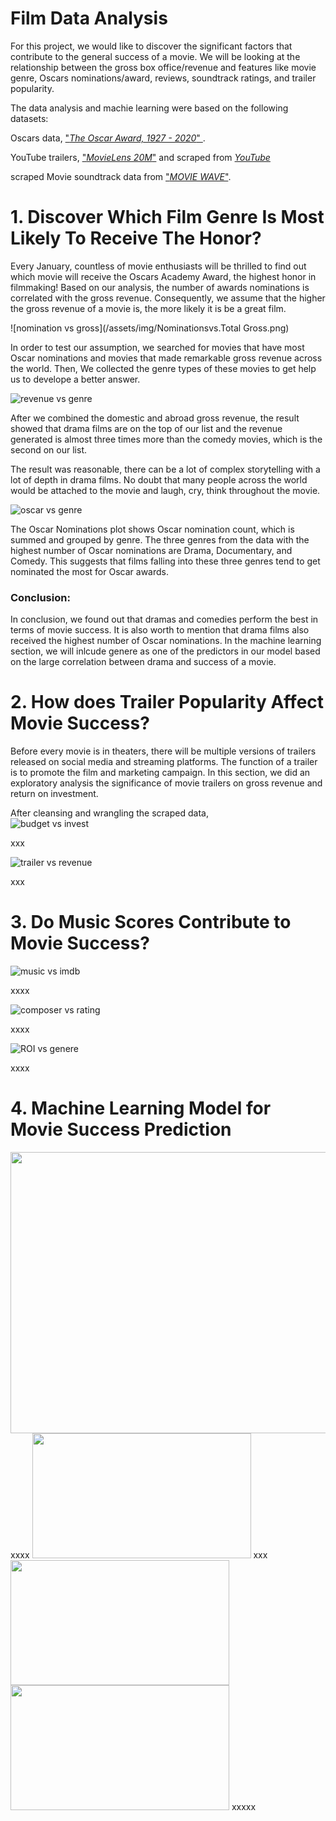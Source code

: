
# Film Data Analysis

For this project, we would like to discover the significant factors that contribute to the general success of a movie. We will be looking at the relationship between the gross box office/revenue and features like movie genre, Oscars nominations/award, reviews, soundtrack ratings, and trailer popularity.

The data analysis and machie learning were based on the following datasets:  

Oscars data, ["_The Oscar Award, 1927 - 2020_" ](https://www.kaggle.com/datasets/unanimad/the-oscar-award).
          
YouTube trailers, ["_MovieLens 20M_"](https://grouplens.org/datasets/movielens/20m-youtube/) and scraped from [_YouTube_](https://www.youtube.com/watch?v={})
          
scraped Movie soundtrack data from ["_MOVIE WAVE_"](http://www.movie-wave.net/reviews-by-title/).


# 1. Discover Which Film Genre Is Most Likely To Receive The Honor?

Every January, countless of movie enthusiasts will be thrilled to find out which movie will receive the Oscars Academy Award, the highest honor in filmmaking! 
Based on our analysis, the number of awards nominations is correlated with the gross revenue. Consequently, we assume that the higher the gross revenue of a movie is, the more likely it is be a great film. 

![nomination vs gross](/assets/img/Nominationsvs.Total Gross.png)



In order to test our assumption, we searched for movies that have most Oscar nominations and movies that made remarkable gross revenue across the world. Then, We collected the genre types of these movies to get help us to develope a better answer.     

![revenue vs genre](/assets/img/genre-gross.png)

After we combined the domestic and abroad gross revenue, the result showed that drama films are on the top of our list and the revenue generated is almost three times more than the comedy movies, which is the second on our list. 

The result was reasonable, there can be a lot of complex storytelling with a lot of depth in drama films. No doubt that many people across the world would be attached to the movie and laugh, cry, think throughout the movie. 

![oscar vs genre](/assets/img/genre-oscar.png)

The Oscar Nominations plot shows Oscar nomination count, which is summed and grouped by genre. The three genres from the data with the highest number of Oscar nominations are Drama, Documentary, and Comedy. This suggests that films falling into these three genres tend to get nominated the most for Oscar awards. 

### Conclusion:
In conclusion, we found out that dramas and comedies perform the best in terms of movie success. It is also worth to mention that drama films also received the highest number of Oscar nominations. In the machine learning section, we will inlcude genere as one of the predictors in our model based on the large correlation between drama and success of a movie.



# 2. How does Trailer Popularity Affect Movie Success?

Before every movie is in theaters, there will be multiple versions of trailers released on social media and streaming platforms. The function of a trailer is to promote the film and marketing campaign. In this section, we did an exploratory analysis the significance of movie trailers on gross revenue and return on investment. 

After cleansing and wrangling the scraped data,   
![budget vs invest](/assets/img/invest-budget.png)

xxx

![trailer vs revenue](/assets/img/grossreve-trailer.png)

xxx


# 3. Do Music Scores Contribute to Movie Success?

![music vs imdb](/assets/img/imdb-music.png)

xxxx

![composer vs rating](/assets/img/composer-rate.png)

xxxx

![ROI vs genere](/assets/img/roi-genre.png)

xxxx

# 4. Machine Learning Model for Movie Success Prediction

<img src="assets/img/avater.png" width=670 height=450>
xxxx


<img src="/assets/img/james.png" width=350 height=200>
xxx


<img src="/assets/img/sam2.png" width=350 height=200>

<img src="/assets/img/zoe2.png" width=350 height=200>
xxxxx
